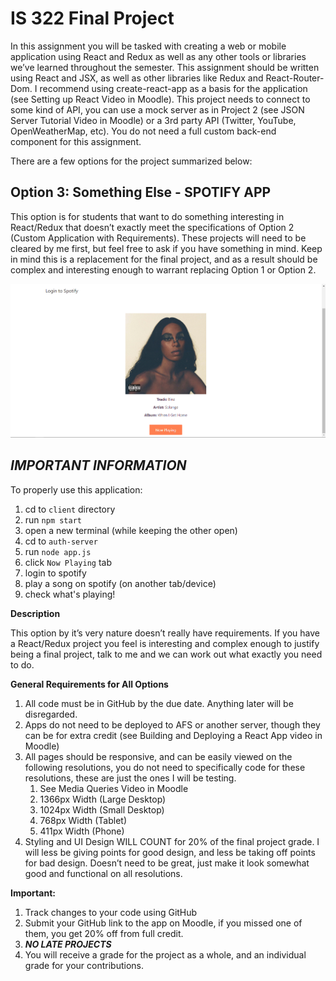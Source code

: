 IS 322 Final Project
=====================

In this assignment you will be tasked with creating a web or mobile application using React and
Redux as well as any other tools or libraries we’ve learned throughout the semester.
This assignment should be written using React and JSX, as well as other libraries like Redux and
React-Router-Dom. I recommend using create-react-app as a basis for the application (see
Setting up React Video in Moodle). This project needs to connect to some kind of API, you can
use a mock server as in Project 2 (see JSON Server Tutorial Video in Moodle) or a 3rd party API
(Twitter, YouTube, OpenWeatherMap, etc). You do not need a full custom back-end component
for this assignment.

There are a few options for the project summarized below:

Option 3: Something Else - SPOTIFY APP
--
This option is for students that want to do something interesting in React/Redux that doesn’t
exactly meet the specifications of Option 2 (Custom Application with Requirements). These
projects will need to be cleared by me first, but feel free to ask if you have something in mind.
Keep in mind this is a replacement for the final project, and as a result should be complex and
interesting enough to warrant replacing Option 1 or Option 2.

![Currently Playing Solange](https://github.com/stval98/is322-spotify-app/blob/master/Example.png)

***IMPORTANT INFORMATION***
--
To properly use this application:
1. cd to `client` directory
2. run `npm start`
3. open a new terminal (while keeping the other open)
4. cd to `auth-server`
5. run `node app.js`
6. click `Now Playing` tab
7. login to spotify
8. play a song on spotify (on another tab/device)
9. check what's playing!

**Description**

This option by it’s very nature doesn’t really have requirements. If you have a React/Redux project you
feel is interesting and complex enough to justify being a final project, talk to me and we can work out
what exactly you need to do.

**General Requirements for All Options**
1. All code must be in GitHub by the due date. Anything later will be disregarded.
2. Apps do not need to be deployed to AFS or another server, though they can be for extra
credit (see Building and Deploying a React App video in Moodle)
3. All pages should be responsive, and can be easily viewed on the following resolutions,
you do not need to specifically code for these resolutions, these are just the ones I will
be testing.
    1. See Media Queries Video in Moodle
    2. 1366px Width (Large Desktop)
    3. 1024px Width (Small Desktop)
    4. 768px Width (Tablet)
    5. 411px Width (Phone)
4. Styling and UI Design WILL COUNT for 20% of the final project grade. I will less be giving points for good design, and less be taking off points for bad design. Doesn’t need to be great, just make it look somewhat good and functional on all resolutions.

**Important:**
1. Track changes to your code using GitHub
2. Submit your GitHub link to the app on Moodle, if you missed one of them, you get 20% off
from full credit.
3. ***NO LATE PROJECTS***
4. You will receive a grade for the project as a whole, and an individual grade for your
contributions.
